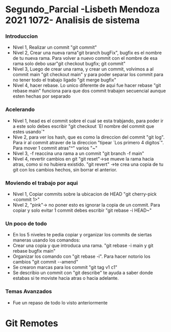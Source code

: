 # Segundo_Parcial -Lisbeth Mendoza 2021 1072- Analisis de sistema 

### Introduccion
- Nivel 1, Realizar un commit "git commit"
- Nivel 2, Crear una nueva rama"git branch bugFix", bugfix es el nombre de tu nueva rama. Para volver a nuevo commit con el nombre de esa rama solo debo usar"git checkout bugfix; git commit"
- Nivel 3, Luego de crear una rama, y crear un commit, volvimos a al commit main "git checkout main" y para poder separar los commit para no tener todo el trabajo ligado "git merge bugfix"
- Nivel 4, hacer rebase. Lo unico diferente de aqui fue hacer rebase "git rebase main" funciona para que dos commit trabajen secuencial aunque esten hechas por separado

### Acelerando
- Nivel 1, head es el commit sobre el cual se esta trabjando, para poder ir a este solo debes escribir "git checkout ´El nombre del commit que estes usando´"
- Nive 2, para ver los hash, que es como la direccion del commit "git log". Para ir al commit atraver de la direccion "tipear ´Los primero 4 digitos´". Para mover 1 commit atras"^" varios "~<num>" 
- Nivel 3, -f reaccina una rama a un commit "git branch -f main" 
- Nivel 4, revertir cambios en git "git reset"->se mueve la rama hacia atras, como si no hubiera existido. "git revert" ->te crea una copia de tu git con los cambios hechos, sin borrar el anterior. 

### Moviendo el trabajo por aqui
- Nivel 1, Copiar commits sobre la ubicacion de HEAD "git cherry-pick <commit 1>" 
- Nivel 2, "pink"-> no poner esto es ignorar la copia de un commit. Para copiar y solo evitar 1 commit debes escribir "git rebase -i HEAD~<num>" 

### Un poco de todo 
 - En los 5 niveles te pedia copiar y organizar los commits de siertas maneras usando los comandos: 
 - Crear una copia y que introduca una rama. "git rebase -i main y git rebase bugfix main"
 - Organizar los comando con "git rebase -i". Para hacer notorio los cambios "git commit --amend" 
 - Se crearon marcas para los commit "git tag v1 c1"
 - Se describio un commit con "git describe" te ayuda a saber donde estabas si te moviste hacia atras o hacia adelante. 
 
 ### Temas Avanzados
 - Fue un repaso de todo lo visto anteriormente
 
 
 # Git Remotes
 
 
